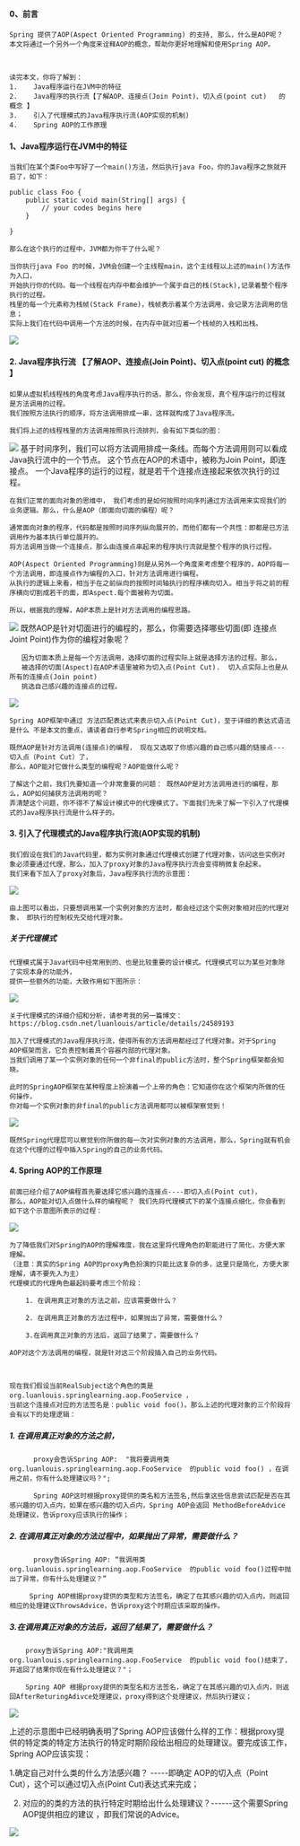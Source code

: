 #### 0、前言
    Spring 提供了AOP(Aspect Oriented Programming) 的支持, 那么，什么是AOP呢？
    本文将通过一个另外一个角度来诠释AOP的概念，帮助你更好地理解和使用Spring AOP。



    读完本文，你将了解到：
    1.    Java程序运行在JVM中的特征
    2.    Java程序的执行流【了解AOP、连接点(Join Point)、切入点(point cut)   的概念 】
    3.    引入了代理模式的Java程序执行流(AOP实现的机制)
    4.    Spring AOP的工作原理

#### 1、Java程序运行在JVM中的特征
    
    当我们在某个类Foo中写好了一个main()方法，然后执行java Foo，你的Java程序之旅就开启了，如下：
    
    public class Foo {
        public static void main(String[] args) {
            // your codes begins here
        }
     
    }
    
    那么在这个执行的过程中，JVM都为你干了什么呢？
    
    当你执行java Foo 的时候，JVM会创建一个主线程main，这个主线程以上述的main()方法作为入口，
    开始执行你的代码。每一个线程在内存中都会维护一个属于自己的栈(Stack),记录着整个程序执行的过程。
    栈里的每一个元素称为栈帧(Stack Frame)，栈帧表示着某个方法调用，会记录方法调用的信息；
    实际上我们在代码中调用一个方法的时候，在内存中就对应着一个栈帧的入栈和出栈。
![](https://img-blog.csdn.net/20160409101000816)
    
#### 2.  Java程序执行流 【了解AOP、连接点(Join Point)、切入点(point cut)   的概念 】
    如果从虚拟机线程栈的角度考虑Java程序执行的话，那么，你会发现，真个程序运行的过程就是方法调用的过程。
    我们按照方法执行的顺序，将方法调用排成一串，这样就构成了Java程序流。
    
    我们将上述的线程栈里的方法调用按照执行流排列，会有如下类似的图：
![](https://img-blog.csdn.net/20160409101857812)
    基于时间序列，我们可以将方法调用排成一条线。而每个方法调用则可以看成Java执行流中的一个节点。
    这个节点在AOP的术语中，被称为Join Point，即连接点。 一个Java程序的运行的过程，就是若干个连接点连接起来依次执行的过程。
    
    在我们正常的面向对象的思维中， 我们考虑的是如何按照时间序列通过方法调用来实现我们的业务逻辑。那么，什么是AOP（即面向切面的编程）呢？
    
    通常面向对象的程序，代码都是按照时间序列纵向展开的，而他们都有一个共性：即都是已方法调用作为基本执行单位展开的。 
    将方法调用当做一个连接点，那么由连接点串起来的程序执行流就是整个程序的执行过程。
    
    AOP(Aspect Oriented Programming)则是从另外一个角度来考虑整个程序的，AOP将每一个方法调用，即连接点作为编程的入口，针对方法调用进行编程。
    从执行的逻辑上来看，相当于在之前纵向的按照时间轴执行的程序横向切入。相当于将之前的程序横向切割成若干的面，即Aspect.每个面被称为切面。
    
    所以，根据我的理解，AOP本质上是针对方法调用的编程思路。
    
![](https://img-blog.csdn.net/20160410143816511)
    既然AOP是针对切面进行的编程的，那么，你需要选择哪些切面(即 连接点Joint Point)作为你的编程对象呢？
    
       因为切面本质上是每一个方法调用，选择切面的过程实际上就是选择方法的过程。那么，
       被选择的切面(Aspect)在AOP术语里被称为切入点(Point Cut).  切入点实际上也是从所有的连接点(Join point)
       挑选自己感兴趣的连接点的过程。
    
![](https://img-blog.csdn.net/20160410150241580)
    
    Spring AOP框架中通过 方法匹配表达式来表示切入点(Point Cut)，至于详细的表达式语法是什么 不是本文的重点，请读者自行参考Spring相应的说明文档。
    
    既然AOP是针对方法调用(连接点)的编程， 现在又选取了你感兴趣的自己感兴趣的链接点---切入点（Point Cut）了，
    那么，AOP能对它做什么类型的编程呢？AOP能做什么呢？
    
    了解这个之前，我们先要知道一个非常重要的问题： 既然AOP是对方法调用进行的编程，那么，AOP如何捕获方法调用的呢？ 
    弄清楚这个问题，你不得不了解设计模式中的代理模式了。下面我们先来了解一下引入了代理模式的Java程序执行流是什么样子的。


#### 3. 引入了代理模式的Java程序执行流(AOP实现的机制)
    我们假设在我们的Java代码里，都为实例对象通过代理模式创建了代理对象，访问这些实例对象必须要通过代理，那么，加入了proxy对象的Java程序执行流会变得稍微复杂起来。
    我们来看下加入了proxy对象后，Java程序执行流的示意图：
    
![](https://img-blog.csdn.net/20160409103401297)

    由上图可以看出，只要想调用某一个实例对象的方法时，都会经过这个实例对象相对应的代理对象， 即执行的控制权先交给代理对象。
    
##### 关于代理模式
    代理模式属于Java代码中经常用到的、也是比较重要的设计模式。代理模式可以为某些对象除了实现本身的功能外，
    提供一些额外的功能，大致作用如下图所示：

![](https://img-blog.csdn.net/20140603152131484?watermark/2/text/aHR0cDovL2Jsb2cuY3Nkbi5uZXQvdTAxMDM0OTE2OQ==/font/5a6L5L2T/fontsize/400/fill/I0JBQkFCMA==/dissolve/70/gravity/SouthEast)
    
    关于代理模式的详细介绍和分析，请参考我的另一篇博文：
    https://blog.csdn.net/luanlouis/article/details/24589193
    
    加入了代理模式的Java程序执行流，使得所有的方法调用都经过了代理对象。对于Spring AOP框架而言，它负责控制着真个容器内部的代理对象。
    当我们调用了某一个实例对象的任何一个非final的public方法时，整个Spring框架都会知晓。
    
    此时的SpringAOP框架在某种程度上扮演着一个上帝的角色：它知道你在这个框架内所做的任何操作，
    你对每一个实例对象的非final的public方法调用都可以被框架察觉到！
    
![](https://img-blog.csdn.net/20160409133522728)
    
    既然Spring代理层可以察觉到你所做的每一次对实例对象的方法调用，那么，Spring就有机会在这个代理的过程中插入Spring的自己的业务代码。
    

#### 4. Spring AOP的工作原理
    前面已经介绍了AOP编程首先要选择它感兴趣的连接点----即切入点(Point cut)，
    那么，AOP能对切入点做什么样的编程呢？ 我们先将代理模式下的某个连接点细化，你会看到如下这个示意图所表示的过程：
    
![](https://img-blog.csdn.net/20160409103955237)
    
    为了降低我们对Spring的AOP的理解难度，我在这里将代理角色的职能进行了简化，方便大家理解。
    （注意：真实的Spring AOP的proxy角色扮演的只能比这复杂的多，这里只是简化，方便大家理解，请不要先入为主）
    代理模式的代理角色最起码要考虑三个阶段：
    
        1. 在调用真正对象的方法之前，应该需要做什么？
        
        2. 在调用真正对象的方法过程中，如果抛出了异常，需要做什么？
        
        3.在调用真正对象的方法后，返回了结果了，需要做什么？
    
    AOP对这个方法调用的编程，就是针对这三个阶段插入自己的业务代码。
    
    
    
    现在我们假设当前RealSubject这个角色的类是 org.luanlouis.springlearning.aop.FooService ，
    当前这个连接点对应的方法签名是：public void foo()。那么上述的代理对象的三个阶段将会有以下的处理逻辑：     
    
#####    1. 在调用真正对象的方法之前，
    
          proxy会告诉Spring AOP:  "我将要调用类org.luanlouis.springlearning.aop.FooService  的public void foo() ，在调用之前，你有什么处理建议吗？";
    
          Spring AOP这时根据proxy提供的类名和方法签名,然后拿这些信息尝试匹配是否在其感兴趣的切入点内，如果在感兴趣的切入点内，Spring AOP会返回 MethodBeforeAdvice处理建议，告诉proxy应该执行的操作；
    
#####    2. 在调用真正对象的方法过程中，如果抛出了异常，需要做什么？
    
          proxy告诉Spring AOP: “我调用类org.luanlouis.springlearning.aop.FooService  的public void foo()过程中抛出了异常，你有什么处理建议？”
    
         Spring AOP根据proxy提供的类型和方法签名，确定了在其感兴趣的切入点内，则返回相应的处理建议ThrowsAdvice，告诉proxy这个时期应该采取的操作。
    
##### 3.在调用真正对象的方法后，返回了结果了，需要做什么？
    
        proxy告诉Spring AOP:"我调用类org.luanlouis.springlearning.aop.FooService  的public void foo()结束了，并返回了结果你现在有什么处理建议？"；
    
        Spring AOP 根据proxy提供的类型名和方法签名，确定了在其感兴趣的切入点内，则返回AfterReturingAdivce处理建议，proxy得到这个处理建议，然后执行建议；
    
![](https://img-blog.csdn.net/20160410170952490)
   
   上述的示意图中已经明确表明了Spring AOP应该做什么样的工作：根据proxy提供的特定类的特定方法执行的特定时期阶段给出相应的处理建议。要完成该工作，Spring AOP应该实现：
   
   1.确定自己对什么类的什么方法感兴趣？ -----即确定 AOP的切入点（Point Cut），这个可以通过切入点(Point Cut)表达式来完成；
   
   2. 对应的的类的方法的执行特定时期给出什么处理建议？------这个需要Spring AOP提供相应的建议 ，即我们常说的Advice。

![](https://img-blog.csdn.net/20160410181248295)
